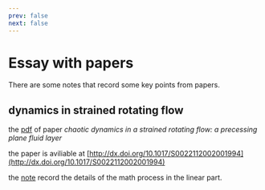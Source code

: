 ```yaml
---
prev: false
next: false
---
```


# Essay with papers

There are some notes that record some key points from papers.

## dynamics in strained rotating flow

the [pdf](/read/chaotic-dynamics-in-a-strained-rotating-flow-a-precessing-plane-fluid-layer.pdf) of paper *chaotic dynamics in a strained rotating flow: a precessing plane fluid layer*

the paper is aviliable at [http://dx.doi.org/10.1017/S0022112002001994](http://dx.doi.org/10.1017/S0022112002001994)

the [note](/read/dynamics-in-strained-rorating-flow) record the details of the math process in the linear part.
